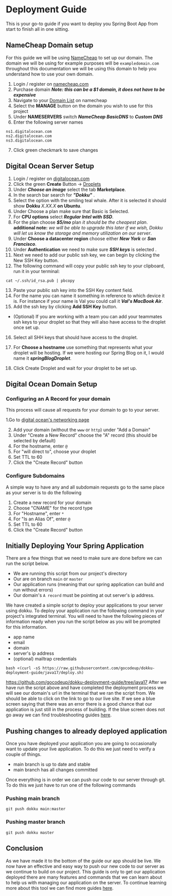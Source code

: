 # Deployment Guide
This is your go-to guide if you want to deploy you Spring Boot App from start to finish all in one sitting.

## NameCheap Domain setup
For this guide we will be using [NameCheap](https://www.namecheap.com/) to set up our domain. The domain we will be using for example purposes will be `exampledomain.com` throughout this documentation we will be using this domain to help you understand how to use your own domain.

1. Login / register on [namecheap.com](https://www.namecheap.com/)
2. Purchase domain ***Note: this can be a $1 domain, it does not have to be expensive***
3. Navigate to your [Domain List](https://ap.www.namecheap.com/domains/list/) on namecheap
4. Select the **MANAGE** button on the domain you wish to use for this project
5. Under **NAMESERVERS** switch ***NameCheap BasicDNS*** to ***Custom DNS***
6. Enter the following server names

```
ns1.digitalocean.com
ns2.digitalocean.com
ns3.digitalocean.com
```
7. Click green checkmark to save changes

## Digital Ocean Server Setup
1. Login / register on [digitalocean.com](https://cloud.digitalocean.com/)
3. Click the green **Create** Button -> [Droplets](https://cloud.digitalocean.com/droplets/new)
4. Under ***Choose an image*** select the tab **Marketplace**.
5. In the search bar search for ***"Dokku"*** .
6. Select the option with the smiling teal whale. After it is selected it should show **Dokku** *X.XX.X* **on Ubuntu**.
7. Under Choose a plan make sure that Basic is Selected.
8. For **CPU options** select ***Regular Intel with SSD***.
9. For the plan choose ***$5/mo*** plan *it should be the cheapest plan*.
   **additional note:** *we will be able to upgrade this later if we wish, Dokku will let us know the storage and memory utilization on our server*.
9. Under **Choose a datacenter region** choose either ***New York*** or ***San Francisco***.
10. Under **Authentication** we need to make sure ***SSH keys*** is selected .
11. Next we need to add our public ssh key, we can begin by clicking the New SSH Key button.
12. The following command will copy your public ssh key to your clipboard, run it in your terminal:
```
cat ~/.ssh/id_rsa.pub | pbcopy
```
13. Paste your public ssh key into the SSH Key content field.
14. For the name you can name it something in reference to which device it is. For instance if your name is Val you could call it ***Val's MacBook Air***.
15. Add the ssh key by clicking **Add SSH Key** button.
- (Optional) If you are working with a team you can add your teammates ssh keys to your droplet so that they will also have access to the droplet once set up.
16. Select all SHH keys that should have access to the droplet.

18. For **Choose a hostname** use something that represents what your droplet will be hosting. If we were hosting our Spring Blog on it, I would name it ***springBlogDroplet***.
19. Click Create Droplet and wait for your droplet to be set up.
## Digital Ocean Domain Setup
### Configuring an A Record for your domain

This process will cause all requests for your domain to go to your server.

1.Go to [digital ocean's networking page](https://cloud.digitalocean.com/networking)

2. Add your domain (without the `www` or `http`) under "Add a Domain"
3. Under "Create a New Record" choose the "A" record (this should be selected by
   default)
4. For the hostname, enter `@`
5. For "will direct to", choose your droplet
6. Set TTL to 60
7. Click the "Create Record" button
### Configure Subdomains
A simple way to have any and all subdomain requests go to the same place as your
server is to do the following
1. Create a new record for your domain
2. Choose "CNAME" for the record type
3. For "Hostname", enter `*`
4. For "Is an Alias Of", enter `@`
5. Set TTL to 60
6. Click the "Create Record" button
## Initially Deploying Your Spring Application

There are a few things that we need to make sure are done before we can run the script below.

- We are running this script from our project's directory
- Our are on branch `main` or `master`
- Our application runs (meaning that our spring application can build and run without errors)
- Our domain's `A record` must be pointing at out server's ip address.

We have created a simple script to deploy your applications to your server using dokku. To deploy your application run the following command in your project's integrated terminal. You will need to have the following pieces of information ready when you run the script below as you will be prompted for this information.
- app name
- email
- domain 
- server's ip address
- (optional) mailtrap credentials
```
bash <(curl -sS https://raw.githubusercontent.com/gocodeup/dokku-deployment-guide/java17/deploy.sh)
```
https://github.com/gocodeup/dokku-deployment-guide/tree/java17
After we have run the script above and have completed the deployment process we will see our domain's url in the terminal that we ran the script from. We should be able to click on the link to go to our live site. If we see a blue screen saying that there was an error there is a good chance that our application is just still in the process of building. If the blue screen does not go away we can find troubleshooting guides [here](https://cloud.digitalocean.com/networking).

## Pushing changes to already deployed application
Once you have deployed your application you are going to occasionally want to update your live application. To do this we just need to verify a couple of things.

- main branch is up to date and stable
- main branch has all changes committed

Once everything is in order we can push our code to our server through git. To do this we just have to run one of the following commands

### Pushing main branch
```
git push dokku main:master
```
### Pushing master branch
```
git push dokku master
```

## Conclusion
As we have made it to the bottom of the guide our app should be live. We now have an effective and easy way to push our new code to our server as we continue to build on our project. This guide is only to get our application deployed there are many features and commands that we can learn about to help us with managing our application on the server. To continue learning more about this tool we can find more guides [here](https://github.com/gocodeup/dokku-deployment-guide/blob/java17/README.md#readme). 
